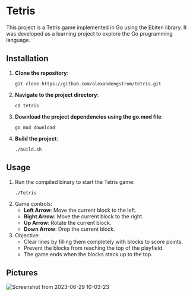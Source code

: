 # Tetris
This project is a Tetris game implemented in Go using the Ebiten library. It was developed as a learning project to explore the Go programming language.

## Installation
1. __Clone the repository__:
      ```shell
   git clone https://github.com/alexandengstrom/tetris.git
      ```
2. __Navigate to the project directory__:
      ```shell
   cd tetris
      ```    
3. __Download the project dependencies using the go.mod file__:
      ```shell
   go mod download
      ```

3. __Build the project__:
     ```shell
   ./build.sh
      ```
## Usage
1. Run the compiled binary to start the Tetris game:
    ```shell
   ./Tetris
      ```
2. Game controls:
   * __Left Arrow__: Move the current block to the left.
   * __Right Arrow__: Move the current block to the right.
   * __Up Arrow__: Rotate the current block.
   * __Down Arrow__: Drop the current block.
3. Objective:
     * Clear lines by filling them completely with blocks to score points.
     * Prevent the blocks from reaching the top of the playfield.
     * The game ends when the blocks stack up to the top.
  
  ##  Pictures

![Screenshot from 2023-06-29 10-03-23](https://github.com/alexandengstrom/tetris/assets/123507241/2f2605b0-1488-4fea-a904-6ab4c5292f27)

